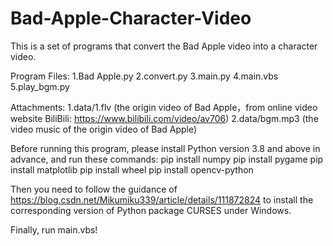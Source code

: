 # Bad-Apple-Character-Video
This is a set of programs that convert the Bad Apple video into a character video.

Program Files:
1.Bad Apple.py
2.convert.py
3.main.py
4.main.vbs
5.play_bgm.py

Attachments:
1.data/1.flv (the origin video of Bad Apple，from online video website BiliBili: https://www.bilibili.com/video/av706)
2.data/bgm.mp3 (the video music of the origin video of Bad Apple)

Before running this program, please install Python version 3.8 and above in advance, and run these commands:
pip install numpy
pip install pygame
pip install matplotlib
pip install wheel
pip install opencv-python

Then you need to follow the guidance of https://blog.csdn.net/Mikumiku339/article/details/111872824 to install the corresponding version of Python package CURSES under Windows.

Finally, run main.vbs!
